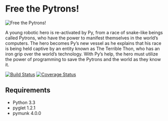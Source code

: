 Free the Pytrons!
=================

![Free the Pytrons!](https://raw.githubusercontent.com/ProjectPytron/FreeThePytrons/master/logo.png)

A young robotic hero is re-activated by Py, from a race of snake-like beings called Pytrons, who have the power to manifest themselves in the world’s computers. The hero becomes Py’s new vessel as he explains that his race is being held captive by an entity known as The Terrible Thon, who has an iron grip over the world’s technology. With Py’s help, the hero must utilize the power of programming to save the Pytrons and the world as they know it.

[![Build Status](https://img.shields.io/travis/ProjectPytron/FreeThePytrons.svg)](https://travis-ci.org/ProjectPytron/FreeThePytrons) [![Coverage Status](https://img.shields.io/coveralls/ProjectPytron/FreeThePytrons.svg)](https://coveralls.io/r/ProjectPytron/FreeThePytrons)


Requirements
------------

- Python 3.3
- pyglet 1.2.1
- pymunk 4.0.0

